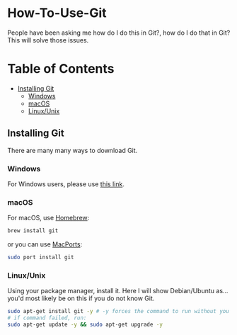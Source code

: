 # How-To-Use-Git
People have been asking me how do I do this in Git?, how do I do that in Git? This will solve those issues.

# Table of Contents

- [Installing Git](#installing-git)
    - [Windows](#windows)
    - [macOS](#macos)
    - [Linux/Unix](#linux/unix)


## Installing Git
There are many many ways to download Git. 

### Windows
For Windows users, please use [this link](https://git-scm.com/downloads).

### macOS
For macOS, use [Homebrew](https://brew.sh/):
```bash
brew install git
```
or you can use [MacPorts](https://www.macports.org/):
```bash
sudo port install git
```

### Linux/Unix
Using your package manager, install it. Here I will show Debian/Ubuntu as... you'd most likely be on this if you do not know Git.
```bash
sudo apt-get install git -y # -y forces the command to run without you pressing y
# if command failed, run:
sudo apt-get update -y && sudo apt-get upgrade -y
```

